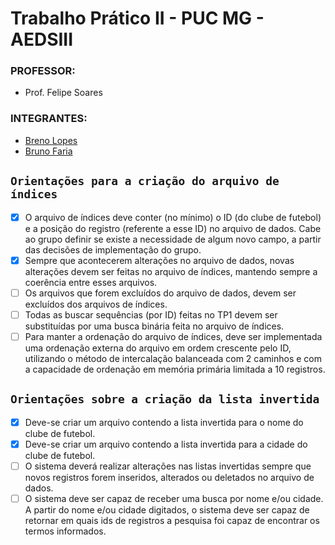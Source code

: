 # Trabalho Prático II  - PUC MG - AEDSIII

 ### PROFESSOR:
- Prof. Felipe Soares

### INTEGRANTES:
- [Breno Lopes](https://github.com/zTrolly)
- [Bruno Faria](https://github.com/brunofaria27)


## `Orientações para a criação do arquivo de índices`
- [X] O arquivo de índices deve conter (no mínimo) o ID (do clube de futebol) e a posição do registro (referente a esse ID) no arquivo de dados. Cabe ao
grupo definir se existe a necessidade de algum novo campo, a partir das decisões de
implementação do grupo.
- [X] Sempre que acontecerem alterações no arquivo de dados, novas alterações devem ser
feitas no arquivo de índices, mantendo sempre a coerência entre esses arquivos.
- [ ] Os arquivos que forem excluídos do arquivo de dados, devem ser excluídos dos arquivos de índices.
- [ ] Todas as buscar sequências (por ID) feitas no TP1 devem ser substituídas por uma
busca binária feita no arquivo de índices.
- [ ] Para manter a ordenação do arquivo de índices, deve ser implementada uma
ordenação externa do arquivo em ordem crescente pelo ID, utilizando o método de
intercalação balanceada com 2 caminhos e com a capacidade de ordenação em
memória primária limitada a 10 registros.

## `Orientações sobre a criação da lista invertida`
- [X] Deve-se criar um arquivo contendo a lista invertida para o nome do clube de
futebol.
- [X] Deve-se criar um arquivo contendo a lista invertida para a cidade do clube de
futebol.
- [ ] O sistema deverá realizar alterações nas listas invertidas sempre que novos registros
forem inseridos, alterados ou deletados no arquivo de dados.
- [ ] O sistema deve ser capaz de receber uma busca por nome e/ou cidade. A partir do
nome e/ou cidade digitados, o sistema deve ser capaz de retornar em quais ids de
registros a pesquisa foi capaz de encontrar os termos informados.
